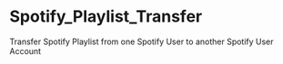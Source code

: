 # Spotify_Playlist_Transfer
Transfer Spotify Playlist from one Spotify User to another Spotify User Account
